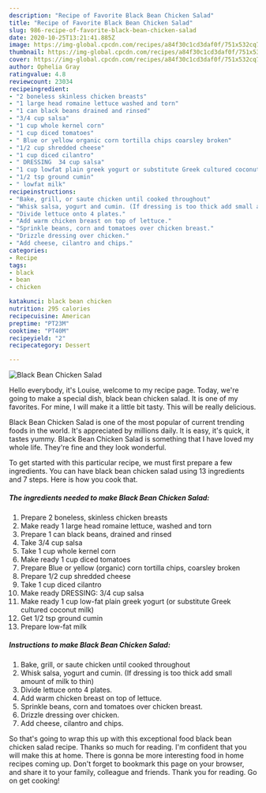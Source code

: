 ```yaml
---
description: "Recipe of Favorite Black Bean Chicken Salad"
title: "Recipe of Favorite Black Bean Chicken Salad"
slug: 986-recipe-of-favorite-black-bean-chicken-salad
date: 2020-10-25T13:21:41.885Z
image: https://img-global.cpcdn.com/recipes/a84f30c1cd3daf0f/751x532cq70/black-bean-chicken-salad-recipe-main-photo.jpg
thumbnail: https://img-global.cpcdn.com/recipes/a84f30c1cd3daf0f/751x532cq70/black-bean-chicken-salad-recipe-main-photo.jpg
cover: https://img-global.cpcdn.com/recipes/a84f30c1cd3daf0f/751x532cq70/black-bean-chicken-salad-recipe-main-photo.jpg
author: Ophelia Gray
ratingvalue: 4.8
reviewcount: 23034
recipeingredient:
- "2 boneless skinless chicken breasts"
- "1 large head romaine lettuce washed and torn"
- "1 can black beans drained and rinsed"
- "3/4 cup salsa"
- "1 cup whole kernel corn"
- "1 cup diced tomatoes"
- " Blue or yellow organic corn tortilla chips coarsley broken"
- "1/2 cup shredded cheese"
- "1 cup diced cilantro"
- " DRESSING  34 cup salsa"
- "1 cup lowfat plain greek yogurt or substitute Greek cultured coconut milk"
- "1/2 tsp ground cumin"
- " lowfat milk"
recipeinstructions:
- "Bake, grill, or saute chicken until cooked throughout"
- "Whisk salsa, yogurt and cumin. (If dressing is too thick add small amount of milk to thin)"
- "Divide lettuce onto 4 plates."
- "Add warm chicken breast on top of lettuce."
- "Sprinkle beans, corn and tomatoes over chicken breast."
- "Drizzle dressing over chicken."
- "Add cheese, cilantro and chips."
categories:
- Recipe
tags:
- black
- bean
- chicken

katakunci: black bean chicken 
nutrition: 295 calories
recipecuisine: American
preptime: "PT23M"
cooktime: "PT40M"
recipeyield: "2"
recipecategory: Dessert

---
```



![Black Bean Chicken Salad](https://img-global.cpcdn.com/recipes/a84f30c1cd3daf0f/751x532cq70/black-bean-chicken-salad-recipe-main-photo.jpg)

Hello everybody, it's Louise, welcome to my recipe page. Today, we're going to make a special dish, black bean chicken salad. It is one of my favorites. For mine, I will make it a little bit tasty. This will be really delicious.



Black Bean Chicken Salad is one of the most popular of current trending foods in the world. It's appreciated by millions daily. It is easy, it's quick, it tastes yummy. Black Bean Chicken Salad is something that I have loved my whole life. They're fine and they look wonderful.


To get started with this particular recipe, we must first prepare a few ingredients. You can have black bean chicken salad using 13 ingredients and 7 steps. Here is how you cook that.

<!--inarticleads1-->

##### The ingredients needed to make Black Bean Chicken Salad:

1. Prepare 2 boneless, skinless chicken breasts
1. Make ready 1 large head romaine lettuce, washed and torn
1. Prepare 1 can black beans, drained and rinsed
1. Take 3/4 cup salsa
1. Take 1 cup whole kernel corn
1. Make ready 1 cup diced tomatoes
1. Prepare  Blue or yellow (organic) corn tortilla chips, coarsley broken
1. Prepare 1/2 cup shredded cheese
1. Take 1 cup diced cilantro
1. Make ready  DRESSING:  3/4 cup salsa
1. Make ready 1 cup low-fat plain greek yogurt (or substitute Greek cultured coconut milk)
1. Get 1/2 tsp ground cumin
1. Prepare  low-fat milk




<!--inarticleads2-->

##### Instructions to make Black Bean Chicken Salad:

1. Bake, grill, or saute chicken until cooked throughout
1. Whisk salsa, yogurt and cumin. (If dressing is too thick add small amount of milk to thin)
1. Divide lettuce onto 4 plates.
1. Add warm chicken breast on top of lettuce.
1. Sprinkle beans, corn and tomatoes over chicken breast.
1. Drizzle dressing over chicken.
1. Add cheese, cilantro and chips.




So that's going to wrap this up with this exceptional food black bean chicken salad recipe. Thanks so much for reading. I'm confident that you will make this at home. There is gonna be more interesting food in home recipes coming up. Don't forget to bookmark this page on your browser, and share it to your family, colleague and friends. Thank you for reading. Go on get cooking!
